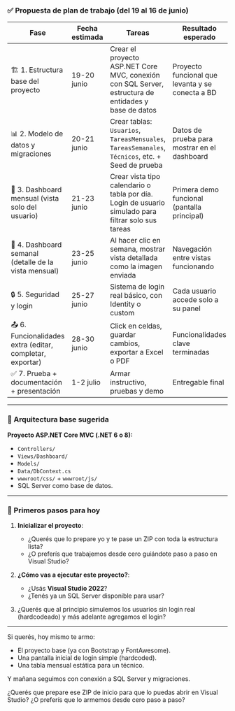 ### ✅ Propuesta de plan de trabajo (del 19 al 16 de junio)

| Fase                                                      | Fecha estimada | Tareas                                                                                               | Resultado esperado                               |
| --------------------------------------------------------- | -------------- | ---------------------------------------------------------------------------------------------------- | ------------------------------------------------ |
| 🏗️ 1. Estructura base del proyecto                       | 19-20 junio    | Crear el proyecto ASP.NET Core MVC, conexión con SQL Server, estructura de entidades y base de datos | Proyecto funcional que levanta y se conecta a BD |
| 📊 2. Modelo de datos y migraciones                       | 20-21 junio    | Crear tablas: `Usuarios`, `TareasMensuales`, `TareasSemanales`, `Técnicos`, etc. + Seed de prueba    | Datos de prueba para mostrar en el dashboard     |
| 🎨 3. Dashboard mensual (vista solo del usuario)          | 21-23 junio    | Crear vista tipo calendario o tabla por día. Login de usuario simulado para filtrar solo sus tareas  | Primera demo funcional (pantalla principal)      |
| 📅 4. Dashboard semanal (detalle de la vista mensual)     | 23-25 junio    | Al hacer clic en semana, mostrar vista detallada como la imagen enviada                              | Navegación entre vistas funcionando              |
| 🔒 5. Seguridad y login                                   | 25-27 junio    | Sistema de login real básico, con Identity o custom                                                  | Cada usuario accede solo a su panel              |
| 📤 6. Funcionalidades extra (editar, completar, exportar) | 28-30 junio    | Click en celdas, guardar cambios, exportar a Excel o PDF                                             | Funcionalidades clave terminadas                 |
| ✅ 7. Prueba + documentación + presentación                | 1-2 julio      | Armar instructivo, pruebas y demo                                                                    | Entregable final                                 |

---

### 📁 Arquitectura base sugerida

**Proyecto ASP.NET Core MVC (.NET 6 o 8):**

* `Controllers/`
* `Views/Dashboard/`
* `Models/`
* `Data/DbContext.cs`
* `wwwroot/css/` + `wwwroot/js/`
* SQL Server como base de datos.

---

### 📌 Primeros pasos para hoy

1. **Inicializar el proyecto**:

   * ¿Querés que lo prepare yo y te pase un ZIP con toda la estructura lista?
   * ¿O preferís que trabajemos desde cero guiándote paso a paso en Visual Studio?

2. **¿Cómo vas a ejecutar este proyecto?**:

   * ¿Usás **Visual Studio 2022**?
   * ¿Tenés ya un SQL Server disponible para usar?

3. ¿Querés que al principio simulemos los usuarios sin login real (hardcodeado) y más adelante agregamos el login?

---

Si querés, hoy mismo te armo:

* El proyecto base (ya con Bootstrap y FontAwesome).
* Una pantalla inicial de login simple (hardcoded).
* Una tabla mensual estática para un técnico.

Y mañana seguimos con conexión a SQL Server y migraciones.

¿Querés que prepare ese ZIP de inicio para que lo puedas abrir en Visual Studio? ¿O preferís que lo armemos desde cero paso a paso?

<!--stackedit_data:
eyJoaXN0b3J5IjpbLTE2OTQ4NDM0NzddfQ==
-->